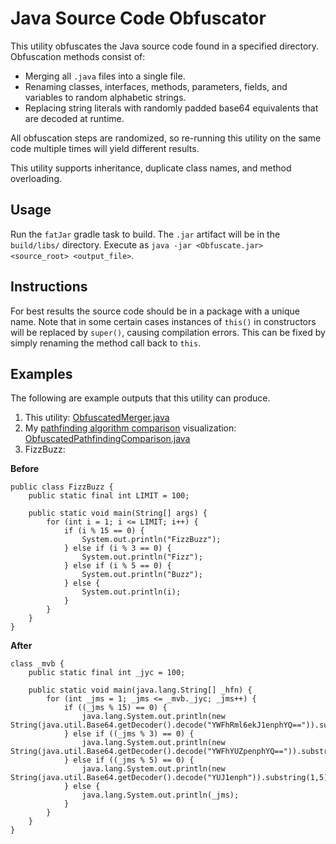 # Java Source Code Obfuscator #
This utility obfuscates the Java source code found in a specified
directory. Obfuscation methods consist of:

* Merging all `.java` files into a single file.
* Renaming classes, interfaces, methods, parameters, fields, and
variables to random alphabetic strings.
* Replacing string literals with randomly padded base64 equivalents that
are decoded at runtime.

All obfuscation steps are randomized, so re-running this utility on the
same code multiple times will yield different results.

This utility supports inheritance, duplicate class names, and method
overloading.

## Usage ##
Run the `fatJar` gradle task to build. The `.jar` artifact will be in the
`build/libs/` directory. Execute as `java -jar <Obfuscate.jar> <source_root> <output_file>`.

## Instructions ##
For best results the source code should be in a package with a unique
name. Note that in some certain cases instances of `this()` in
constructors will be replaced by `super()`, causing compilation errors.
This can be fixed by simply renaming the method call back to `this`.

## Examples ##
The following are example outputs that this utility can produce.
1. This utility: [ObfuscatedMerger.java](https://gist.github.com/sparemind/c9513bb60023c36fbe13bbb18866a00a)
2. My [pathfinding algorithm comparison](https://github.com/sparemind/PathfindingComparison) visualization: [ObfuscatedPathfindingComparison.java](https://gist.github.com/sparemind/a9d65cc31a4fb018c84b2d507a18e482)
3. FizzBuzz:

**Before**
```
public class FizzBuzz {
    public static final int LIMIT = 100;

    public static void main(String[] args) {
        for (int i = 1; i <= LIMIT; i++) {
            if (i % 15 == 0) {
                System.out.println("FizzBuzz");
            } else if (i % 3 == 0) {
                System.out.println("Fizz");
            } else if (i % 5 == 0) {
                System.out.println("Buzz");
            } else {
                System.out.println(i);
            }
        }
    }
}
```

**After**
```
class _mvb {
    public static final int _jyc = 100;

    public static void main(java.lang.String[] _hfn) {
        for (int _jms = 1; _jms <= _mvb._jyc; _jms++) {
            if ((_jms % 15) == 0) {
                java.lang.System.out.println(new String(java.util.Base64.getDecoder().decode("YWFhRml6ekJ1enphYQ==")).substring(3,11));
            } else if ((_jms % 3) == 0) {
                java.lang.System.out.println(new String(java.util.Base64.getDecoder().decode("YWFhYUZpenphYQ==")).substring(4,8));
            } else if ((_jms % 5) == 0) {
                java.lang.System.out.println(new String(java.util.Base64.getDecoder().decode("YUJ1enph")).substring(1,5));
            } else {
                java.lang.System.out.println(_jms);
            }
        }
    }
}
```
